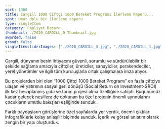 ```yaml
---
sort: 1300
title: Cargill 1000 Çiftçi 1000 Bereket Programı İlerleme Raporu...
spot: Umut dolu bir ilerleme raporu
type: singleItem
category: Faaliyet Raporu
thumbnail: ./2020_CARGILL_0_Thumbnail.jpg
awarded: false
grand: false
singleItemsliderImages: ["./2020_CARGILL_0.jpg", "./2020_CARGILL_1.jpg", "./2020_CARGILL_2.jpg", "./2020_CARGILL_3.jpg", "./2020_CARGILL_4.jpg"]
---
```


Cargill, dünyanın besin ihtiyacını güvenli, sorumlu ve sürdürülebilir bir şekilde sağlama amacıyla çiftçiler, üreticiler, sanayiciler, perakendeciler, yerel yönetimler ve ilgili tüm kuruluşlarla ortak çalışmalara imza atıyor.

Bu projelerden biri olan “1000 Çiftçi 1000 Bereket Programı” en fazla çiftçiye ulaşan ve yatırımın sosyal geri dönüşü (Social Return on Investment-SROI) ilk kez hesaplanmış gıda ve tarım projesi olma özelliğine sahipti. Bugünümüz kadar gelecek nesillere de dokunan bu özel projenin önemli ayrıntılarını çocukların umutlu bakışları eşliğinde sunduk.

Farklı paydaşların görüşlerine özel sayfalarda yer verdik, önemli çıktıları infografiklerle kolay anlaşılır biçimde sunduk. İçerik ve görsel anlatım olarak zengin bir yapı oluşturduk.
